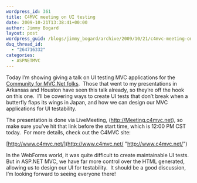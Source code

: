 ```yaml
---
wordpress_id: 361
title: C4MVC meeting on UI testing
date: 2009-10-21T13:38:41+00:00
author: Jimmy Bogard
layout: post
wordpress_guid: /blogs/jimmy_bogard/archive/2009/10/21/c4mvc-meeting-on-ui-testing.aspx
dsq_thread_id:
  - "264716332"
categories:
  - ASPNETMVC
---
```

Today I’m showing giving a talk on UI testing MVC applications for the [Community for MVC.Net folks](http://www.c4mvc.net/).&#160; Those that went to my presentations in Arkansas and Houston have seen this talk already, so they’re off the hook on this one.&#160; I’ll be covering ways to create UI tests that don’t break when a butterfly flaps its wings in Japan, and how we can design our MVC applications for UI testability.

The presentation is done via LiveMeeting, (<http://Meeting.c4mvc.net>), so make sure you’ve hit that link before the start time, which is 12:00 PM CST today.&#160; For more details, check out the C4MVC site:

[http://www.c4mvc.net/](http://www.c4mvc.net/ "http://www.c4mvc.net/")

In the WebForms world, it was quite difficult to create maintainable UI tests.&#160; But in ASP.NET MVC, we have far more control over the HTML generated, allowing us to design our UI for testability.&#160; It should be a good discussion, I’m looking forward to seeing everyone there!
